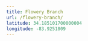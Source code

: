 ```yaml
---
title: Flowery Branch
url: /flowery-branch/
latitude: 34.185101700000004
longitude: -83.9251809
---
```

